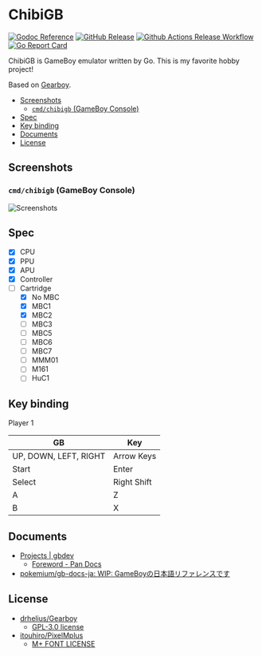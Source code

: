 # ChibiGB <!-- omit in toc -->

[![Godoc Reference](https://pkg.go.dev/badge/github.com/kaishuu0123/chibigb)](https://pkg.go.dev/github.com/kaishuu0123/chibigb)
[![GitHub Release](https://img.shields.io/github/v/release/kaishuu0123/chibigb)](https://github.com/kaishuu0123/chibigb/releases)
[![Github Actions Release Workflow](https://github.com/kaishuu0123/chibigb/actions/workflows/release.yml/badge.svg)](https://github.com/kaishuu0123/chibigb/actions/workflows/release.yml)
[![Go Report Card](https://goreportcard.com/badge/kaishuu0123/chibigb)](https://goreportcard.com/report/kaishuu0123/chibigb)

ChibiGB is GameBoy emulator written by Go. This is my favorite hobby project!

Based on [Gearboy](https://github.com/drhelius/Gearboy).

- [Screenshots](#screenshots)
  - [`cmd/chibigb` (GameBoy Console)](#cmdchibigb-gameboy-console)
- [Spec](#spec)
- [Key binding](#key-binding)
- [Documents](#documents)
- [License](#license)

## Screenshots

### `cmd/chibigb` (GameBoy Console)

![Screenshots](https://raw.github.com/kaishuu0123/chibigb/main/screenshots/screenshots001.jpg)

## Spec

- [X] CPU
- [X] PPU
- [X] APU
- [X] Controller
- [ ] Cartridge
  - [X] No MBC
  - [X] MBC1
  - [X] MBC2
  - [ ] MBC3
  - [ ] MBC5
  - [ ] MBC6
  - [ ] MBC7
  - [ ] MMM01
  - [ ] M161
  - [ ] HuC1

## Key binding

Player 1

|GB|Key|
|---|---|
| UP, DOWN, LEFT, RIGHT | Arrow Keys |
| Start | Enter |
| Select | Right Shift |
| A | Z |
| B | X |

## Documents

- [Projects | gbdev](https://gbdev.io/)
  - [Foreword - Pan Docs](https://gbdev.io/pandocs/)
- [pokemium/gb-docs-ja: WIP: GameBoyの日本語リファレンスです](https://github.com/pokemium/gb-docs-ja)

## License

- [drhelius/Gearboy](https://github.com/drhelius/Gearboy)
  - [GPL-3.0 license](https://github.com/drhelius/Gearboy/blob/master/LICENSE)
- [itouhiro/PixelMplus](https://github.com/itouhiro/PixelMplus)
  - [M+ FONT LICENSE](https://github.com/itouhiro/PixelMplus/blob/master/misc/mplus_bitmap_fonts/LICENSE_E)
